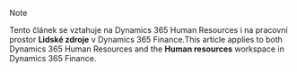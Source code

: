 > [!NOTE]
> <span data-ttu-id="8ba79-101">Tento článek se vztahuje na Dynamics 365 Human Resources i na pracovní prostor **Lidské zdroje** v Dynamics 365 Finance.</span><span class="sxs-lookup"><span data-stu-id="8ba79-101">This article applies to both Dynamics 365 Human Resources and the **Human resources** workspace in Dynamics 365 Finance.</span></span>
